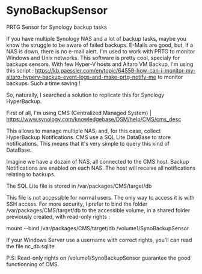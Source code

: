 # SynoBackupSensor
PRTG Sensor for Synology backup tasks

If you have multiple Synology NAS and a lot of backup tasks, maybe you know the struggle to be aware of failed backups. E-Mails are good, but, if a NAS is down, there is no e-mail alert. 
I'm used to work with PRTG to monitor Windows and Unix networks. This software is pretty cool, specialy for backups sensors. With few Hyper-V hosts and Altaro VM Backup, I'm using this script : https://kb.paessler.com/en/topic/64559-how-can-i-monitor-my-altaro-hyperv-backup-event-logs-and-make-prtg-notify-me to monitor backups. Such a time saving !

So, naturally, I searched a solution to replicate this for Synology HyperBackup. 

First of all, I'm using CMS (Centralized Managed System) | https://www.synology.com/knowledgebase/DSM/help/CMS/cms_desc

This allows to manage multiple NAS, and, for this case, collect HyperBackup Notifications. CMS use a SQL Lite DataBase to store notifications. This means that it's very simple to query this kind of DataBase.

Imagine we have a dozain of NAS, all connected to the CMS host. Backup Notifications are enabled on each NAS.
The host will receive all notifications relating to backups.

The SQL Lite file is stored in /var/packages/CMS/target/db 

This file is not accessible for normal users. The only way to access it is with SSH access.
For more security, I prefer to bind the folder /var/packages/CMS/target/db to the accessible volume, in a shared folder previously created, with read-only rights :

mount --bind /var/packages/CMS/target/db /volume1/SynoBackupSensor

If your Windows Server use a username with correct rights, you'll can read the file nc_db.sqlite 

P.S: Read-only rights on /volume1/SynoBackupSensor guarantee the good functionning of CMS. 
